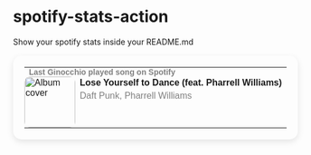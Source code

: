 # spotify-stats-action
Show your spotify stats inside your README.md


<!-- START_SECTION: Spotify Stats -->
<table style="border: none; border-radius: 15px; padding: 20px; box-shadow: 0px 4px 12px rgba(0, 0, 0, 0.1); max-width: 100%; font-family: Arial, sans-serif;">
  <tr>
    <td colspan="2" style="padding-bottom: 0px;padding-top: 0px">
      <h4 style="margin: 0; font-size: 14px; color: grey;">Last Ginocchio played song on Spotify</h4>
    </td>
  </tr>
  <tr>
    <td style="padding: 0 0 0 0">
      <img src="https://i.scdn.co/image/ab67616d0000b2739b9b36b0e22870b9f542d937" alt="Album cover" style="width: 90px; height: 90px; border-radius: 10px;">
    </td>
    <td style="vertical-align: top;">
      <p style="margin: 0; font-weight: bold;">Lose Yourself to Dance (feat. Pharrell Williams)</p>
      <p style="margin: 5px 0 0 0; color: grey;">Daft Punk, Pharrell Williams</p>
    </td>
  </tr>
</table>

<!-- END_SECTION: Spotify Stats -->